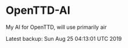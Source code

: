 # OpenTTD-AI
My AI for OpenTTD, will use primarily air

Latest backup: Sun Aug 25 04:13:01 UTC 2019
